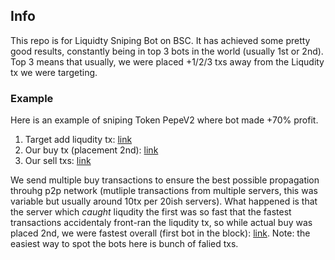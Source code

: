 ## Info

This repo is for Liquidty Sniping Bot on BSC. It has achieved some pretty good results, constantly being in top 3 bots in the world (usually 1st or 2nd). 
Top 3 means that usually, we were placed +1/2/3 txs away from the Liqudity tx we were targeting.

### Example
Here is an example of sniping Token PepeV2 where bot made +70% profit.
1. Target add liqudity tx: [link](https://bscscan.com/tx/0x0cf8d7cf02a0059cc6d4c9ebef0d6c9f60d6c8fd2386d8b0c196ffb7773ecf33)
2. Our buy tx (placement 2nd): [link](https://bscscan.com/tx/0x1c891a2b48e9ecd6fd9a77eb2553533d43d1f503ddd5b9d39d781b3cefef5e06)
3. Our sell txs: [link](https://bscscan.com/token/0x08068904d055d5933036b0c4afba400498c662eb?a=0x44f7f6773b6889c9ac013ad63bf2d84a9346387b)

We send multiple buy transactions to ensure the best possible propagation throuhg p2p network (mutliple transactions from multiple servers, this was variable but usually around 10tx per 20ish servers). 
What happened is that the server which _caught_ liqudity the first was so fast that the fastest transactions accidentaly front-ran the liqudity tx, so while actual buy was placed 2nd, we were fastest overall (first bot in the block): [link](https://bscscan.com/txs?block=28635021&p=9). 
Note: the easiest way to spot the bots here is bunch of falied txs. 
